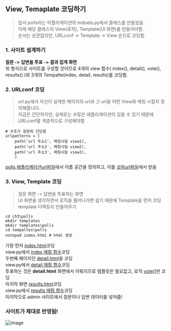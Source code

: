## View, Temaplate 코딩하기
> 앞서 polls라는 어플리케이션의 mdoels.py에서 클래스를 만들었음.      
> 이제 해당 클래스의 View(로직), Template(UI 화면)를 만들어야함.    
> 순서는 상관없지만, URLconf -> Template -> View 순으로 코딩함.   

### 1. 사이트 설계하기
**질문 -> 답변을 투표 -> 결과 집계 화면**   
위 형식으로 사이트를 구성할 것이므로 4개의 view 함수( index(), detail(), vote(), results() )와 3개의 Tempalte(index, detail, results)를 코딩함.   

### 2. URLconf 코딩
> url.py에서 자신이 설계한 페이지의 url과 그 url을 어떤 View와 매칭 시킬지 정의해줍니다.   
> 지금은 간단하지만, 실제로는 수많은 애플리케이션이 있을 수 있기 때문에 URLconf를 계층적으로 구성해야함   
```shell
# 구조가 굉장히 간단함
urlpatterns = [
    path('url 주소1', 매칭시킬 view1),
    path('url 주소2', 매칭시킬 view2),
    path('url 주소3', 매칭시킬 view3),
    ]
```
[polls 애플리케이션url파일](https://github.com/inhovation97/Django_study/blob/main/django_ex/ch3/polls/urls.py)에서 이름 공간을 정의하고, 이를 
[상위url파일](https://github.com/inhovation97/Django_study/blob/main/django_ex/ch3/mysite/urls.py)에서 받음

### 3. View, Template 코딩
> 질문 화면 -> 답변을 투표하는 화면   
> UI 화면을 생각하면서 로직을 풀어나가면 쉽기 때문에 Template을 먼저 코딩   
template 디렉토리 만들어주기
```shell
cd ch3\polls
mkdir templates
mkdir templates\polls   
cd tempaltes\polls
notepad index.html # html 생성
```

가장 먼저 [index.html](https://github.com/inhovation97/Django_study/blob/main/django_ex/ch3/polls/templates/polls/index.html)코딩   
view.py에서 [index 매핑 함수](https://github.com/inhovation97/Django_study/blob/main/django_ex/ch3/polls/views.py)코딩   
두번째 페이지인 [detail.html](https://github.com/inhovation97/Django_study/blob/main/django_ex/ch3/polls/templates/polls/detail.html)을 코딩   
view.py에서 [detail 매핑 함수](https://github.com/inhovation97/Django_study/blob/main/django_ex/ch3/polls/views.py)코딩   
투표하는 것은 **detail.html** 화면에서 이뤄지므로 템플릿은 필요없고, 로직 [vote()](https://github.com/inhovation97/Django_study/blob/main/django_ex/ch3/polls/views.py)만 코딩   
마지막 화면 [results.html](https://github.com/inhovation97/Django_study/blob/main/django_ex/ch3/polls/templates/polls/results.html)코딩   
view.py에서 [results 매핑 함수](https://github.com/inhovation97/Django_study/blob/main/django_ex/ch3/polls/views.py)코딩  
마지막으로 admin 사이트에서 질문이나 답변 데이터를 넣어줌!   
### 사이트가 제대로 반영됨!
![image](https://user-images.githubusercontent.com/59557720/107852851-42afea80-6e56-11eb-9d40-a8b235f72f78.png)   




